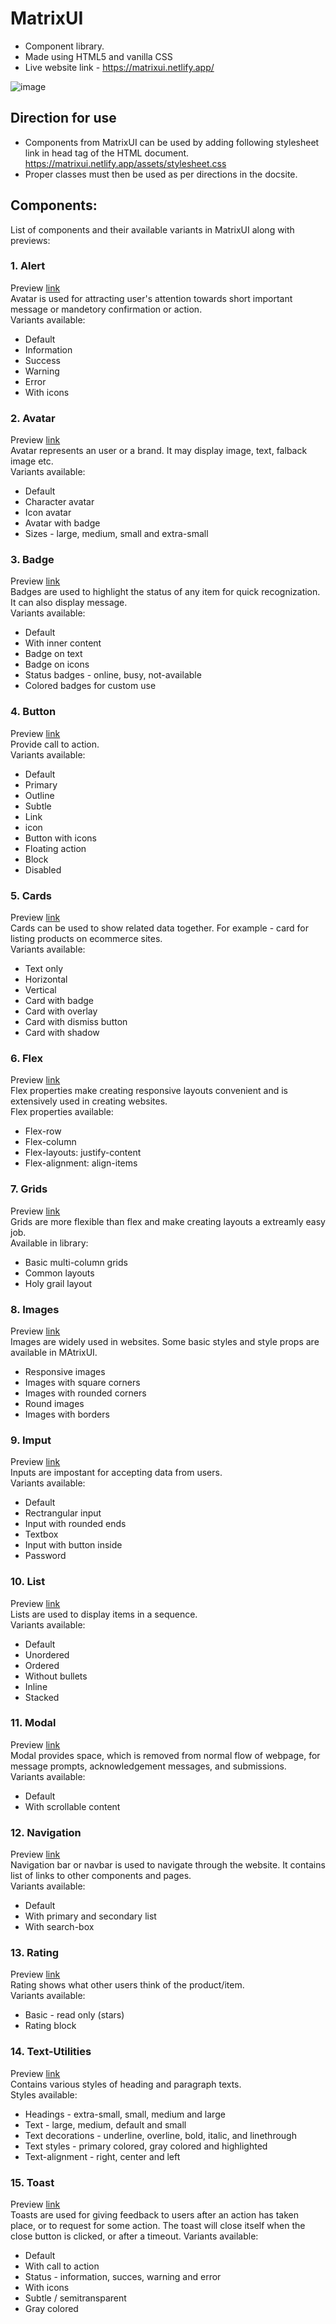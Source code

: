 # MatrixUI

- Component library. 
- Made using HTML5 and vanilla CSS
- Live website link - https://matrixui.netlify.app/

![image](https://user-images.githubusercontent.com/64693025/154949720-d73d8885-0c51-4142-99d7-98cc13f3b7f5.png)

## Direction for use
- Components from MatrixUI can be used by adding following stylesheet link in head tag of the HTML document.
 https://matrixui.netlify.app/assets/stylesheet.css 
- Proper classes must then be used as per directions in the docsite.


## Components:
List of components and their available variants in MatrixUI along with previews:

### 1. Alert
Preview [link](https://matrixui.netlify.app/components/alert/alert.html) <br/>
Avatar is used for attracting user's attention towards short important message or mandetory confirmation or action. <br/>
Variants available:
 - Default
 - Information
 - Success
 - Warning
 - Error
 - With icons

### 2. Avatar
Preview [link](https://matrixui.netlify.app/components/avatar/avatar.html) <br/>
Avatar represents an user or a brand. It may display image, text, falback image etc. <br/>
Variants available:
 - Default
 - Character avatar
 - Icon avatar
 - Avatar with badge
 - Sizes - large, medium, small and extra-small
 
### 3. Badge
Preview [link](https://matrixui.netlify.app/components/badge/badge.html) <br/>
Badges are used to highlight the status of any item for quick recognization. It can also display message. <br/>
Variants available:
 - Default
 - With inner content
 - Badge on text
 - Badge on icons
 - Status badges - online, busy, not-available
 - Colored badges for custom use

### 4. Button
Preview [link](https://matrixui.netlify.app/components/button/button.html) <br/>
Provide call to action. <br/>
Variants available:
 - Default
 - Primary
 - Outline
 - Subtle
 - Link
 - icon
 - Button with icons
 - Floating action
 - Block
 - Disabled

### 5. Cards
Preview [link](https://matrixui.netlify.app/components/cards/cards.html) <br/>
Cards can be used to show related data together. For example - card for listing products on ecommerce sites. </br>
Variants available:
 - Text only 
 - Horizontal
 - Vertical
 - Card with badge
 - Card with overlay
 - Card with dismiss button
 - Card with shadow

### 6. Flex
Preview [link](https://matrixui.netlify.app/components/flex/flex.html) <br/>
Flex properties make creating responsive layouts convenient and is extensively used in creating websites. <br/>
Flex properties available:
 - Flex-row
 - Flex-column
 - Flex-layouts: justify-content
 - Flex-alignment: align-items
 
### 7. Grids
Preview [link](https://matrixui.netlify.app/components/grids/grids.html) <br/>
Grids are more flexible than flex and make creating layouts a extreamly easy job. <br/>
Available in library:
 - Basic multi-column grids
 - Common layouts
 - Holy grail layout

### 8. Images
Preview [link](https://matrixui.netlify.app/components/images/images.html) <br/>
Images are widely used in websites. Some basic styles and style props are available in MAtrixUI. <br/>
 - Responsive images
 - Images with square corners
 - Images with rounded corners
 - Round images
 - Images with borders
 
### 9. Imput
Preview [link](https://matrixui.netlify.app/components/input/input.html) </br>
Inputs are impostant for accepting data from users. <br/>
Variants available:
 - Default
 - Rectrangular input
 - Input with rounded ends
 - Textbox
 - Input with button inside
 - Password
 
### 10. List
Preview [link](https://matrixui.netlify.app/components/lists/lists.html) <br/>
Lists are used to display items in a sequence. <br>
Variants available:
 - Default
 - Unordered 
 - Ordered
 - Without bullets
 - Inline
 - Stacked
 
### 11. Modal
Preview [link](https://matrixui.netlify.app/components/modal/modal.html) <br/>
Modal provides space, which is removed from normal flow of webpage, for message prompts, acknowledgement messages, and submissions. <br/>
Variants available:
 - Default
 - With scrollable content

### 12. Navigation
Preview [link](https://matrixui.netlify.app/components/navigation/navigation.html) <br/>
Navigation bar or navbar is used to navigate through the website. It contains list of links to other components and pages. <br/>
Variants available: 
 - Default
 - With primary and secondary list
 - With search-box
 
### 13. Rating
Preview [link](https://matrixui.netlify.app/components/rating/rating.html) <br/>
Rating shows what other users think of the product/item. <br/>
Variants available:
 - Basic - read only (stars)
 - Rating block

### 14. Text-Utilities
Preview [link](https://matrixui.netlify.app/components/text_utilities/text_utilities.html) <br/>
Contains various styles of heading and paragraph texts. <br/>
Styles available: 
 - Headings - extra-small, small, medium and large
 - Text - large, medium, default and small
 - Text decorations - underline, overline, bold, italic, and linethrough
 - Text styles - primary colored, gray colored and highlighted
 - Text-alignment - right, center and left
 
### 15. Toast
Preview [link](https://matrixui.netlify.app/components/toast/toast.html) <br/>
Toasts are used for giving feedback to users after an action has taken place, or to request for some action. The toast will close itself when the close button is clicked, or after a timeout. 
Variants available: 
 - Default
 - With call to action
 - Status - information, succes, warning and error
 - With icons
 - Subtle / semitransparent 
 - Gray colored
